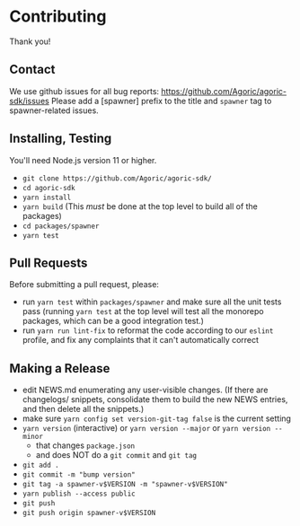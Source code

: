 # Contributing

Thank you!

## Contact

We use github issues for all bug reports:
https://github.com/Agoric/agoric-sdk/issues Please add a [spawner]
prefix to the title and `spawner` tag to spawner-related issues.

## Installing, Testing

You'll need Node.js version 11 or higher. 

* `git clone https://github.com/Agoric/agoric-sdk/`
* `cd agoric-sdk`
* `yarn install`
* `yarn build` (This *must* be done at the top level to build all of
  the packages)
* `cd packages/spawner`
* `yarn test`

## Pull Requests

Before submitting a pull request, please:

* run `yarn test` within `packages/spawner` and make sure all the unit
  tests pass (running `yarn test` at the top level will test all the
  monorepo packages, which can be a good integration test.)
* run `yarn run lint-fix` to reformat the code according to our
  `eslint` profile, and fix any complaints that it can't automatically
  correct

## Making a Release

* edit NEWS.md enumerating any user-visible changes. (If there are
  changelogs/ snippets, consolidate them to build the new NEWS
  entries, and then delete all the snippets.)
* make sure `yarn config set version-git-tag false` is the current
  setting
* `yarn version` (interactive) or `yarn version --major` or `yarn version --minor`
  * that changes `package.json`
  * and does NOT do a `git commit` and `git tag`
* `git add .`
* `git commit -m "bump version"`
* `git tag -a spawner-v$VERSION -m "spawner-v$VERSION"`
* `yarn publish --access public`
* `git push`
* `git push origin spawner-v$VERSION`
